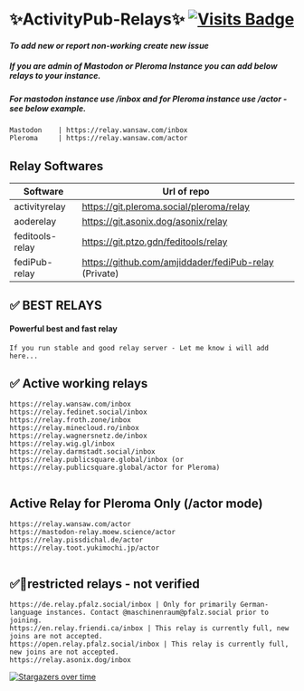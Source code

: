 #  ✨ActivityPub-Relays✨     [![Visits Badge](https://badges.strrl.dev/visits/amjiddader/activityPub-relay)](https://badges.strrl.dev)
#### _To add new or report non-working create new issue_
##### If you are admin of Mastodon or Pleroma Instance you can add below relays to your instance.
##### For mastodon instance use /inbox and for Pleroma instance use /actor - see below example.
	Mastodon	| https://relay.wansaw.com/inbox 
	Pleroma		| https://relay.wansaw.com/actor
	
## Relay Softwares


| Software | Url  of repo   |
| ------ | ------ |
| activityrelay  | https://git.pleroma.social/pleroma/relay  |
| aoderelay |  https://git.asonix.dog/asonix/relay |
| feditools-relay | https://git.ptzo.gdn/feditools/relay |
| fediPub-relay  | https://github.com/amjiddader/fediPub-relay (Private) | 

## ✅  BEST RELAYS
#### Powerful best and fast relay 
```
If you run stable and good relay server - Let me know i will add here...
```


## ✅ Active working relays 
```
https://relay.wansaw.com/inbox 
https://relay.fedinet.social/inbox
https://relay.froth.zone/inbox
https://relay.minecloud.ro/inbox
https://relay.wagnersnetz.de/inbox
https://relay.wig.gl/inbox
https://relay.darmstadt.social/inbox
https://relay.publicsquare.global/inbox (or https://relay.publicsquare.global/actor for Pleroma)


```
## Active Relay for Pleroma Only (/actor mode)
```
https://relay.wansaw.com/actor 
https://mastodon-relay.moew.science/actor
https://relay.pissdichal.de/actor
https://relay.toot.yukimochi.jp/actor


```

## ✅🚫restricted relays - not verified 
```
https://de.relay.pfalz.social/inbox | Only for primarily German-language instances. Contact @maschinenraum@pfalz.social prior to joining.
https://en.relay.friendi.ca/inbox | This relay is currently full, new joins are not accepted.
https://open.relay.pfalz.social/inbox | This relay is currently full, new joins are not accepted.
https://relay.asonix.dog/inbox
```


[![Stargazers over time](https://starchart.cc/amjiddader/activityPub-relay.svg)](https://starchart.cc/amjiddader/activityPub-relay)
